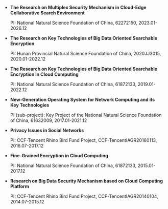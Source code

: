 - **The Research on Multiplex Security Mechanism in Cloud-Edge Collaborative Search Environment**

  PI: National Natural Science Foundation of China, 62272150, 2023.01-2026.12

- **The Research on Key Technologies of Big Data Oriented Searchable Encryption**

  PI: Hunan Provincial Natural Science Foundation of China, 2020JJ3015, 2020.01-2022.12

- **The Research on Key Technologies of Big Data Oriented Searchable Encryption in Cloud Computing**

  PI: National Natural Science Foundation of China, 61872133, 2019.01-2022.12

- **New-Generation Operating System for Network Computing and its Key Technologies**

  PI (sub-project): Key Project of the National Natural Science Foundation of China, 61632009, 2017.01-2021.12

- **Privacy Issues in Social Networks**

  PI: CCF-Tencent Rhino Bird Fund Project, CCF-TencentIAGR20160113, 2016.07-2017.12

- **Fine-Grained Encryption in Cloud Computing**

  PI: National Natural Science Foundation of China, 61872133, 2015.01-2017.12

- **Research on Big Data Security Mechanism based on Cloud Computing Platform**

  PI: CCF-Tencent Rhino Bird Fund Project, CCF-TencentIAGR20140104, 2014.07-2015.12
